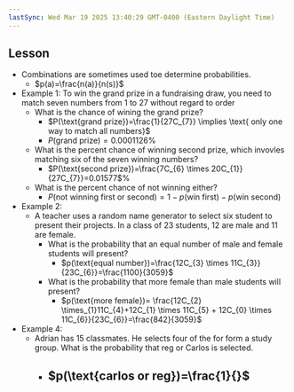 ```yaml
---
lastSync: Wed Mar 19 2025 13:40:29 GMT-0400 (Eastern Daylight Time)
---
```

## Lesson
- Combinations are sometimes used toe determine probabilities.
	- $p(a)=\frac{n(a)}{n(s)}$
- Example 1: To win the grand prize in a fundraising draw, you need to match seven numbers from 1 to 27 without regard to order
	- What is the chance of wining the grand prize?
		- $P(\text{grand prize})=\frac{1}{27C_{7}} \implies \text{ only one way to match all numbers}$
		- $P(\text{grand prize})=0.0001126$%
	- What is the percent chance of winning second prize, which invovles matching six of the seven winning numbers?
		- $P(\text{second prize})=\frac{7C_{6} \times 20C_{1}}{27C_{7}}=0.01577$%
	- What is the percent chance of not winning either?
		- $P(\text{not winning first or second})=1-p(\text{win first})-p(\text{win second})$
- Example 2:
	- A teacher uses a random name generator to select six student to present their projects. In a class of 23 students, 12 are male and 11 are female.
		- What is the probability that an equal number of male and female students will present?
			- $p(\text{equal number})=\frac{12C_{3} \times 11C_{3}}{23C_{6}}=\frac{1100}{3059}$
		- What is the probability that more female than male students will present?
			- $p(\text{more female})= \frac{12C_{2} \times_{1}11C_{4}+12C_{1} \times 11C_{5} + 12C_{0} \times 11C_{6}}{23C_{6}}=\frac{842}{3059}$
- Example 4:
	- Adrian has 15 classmates. He selects four of the for form a study group. What is the probability that reg or Carlos is selected.
		- $p(\text{carlos or reg})=\frac{1}{}$
			- 
